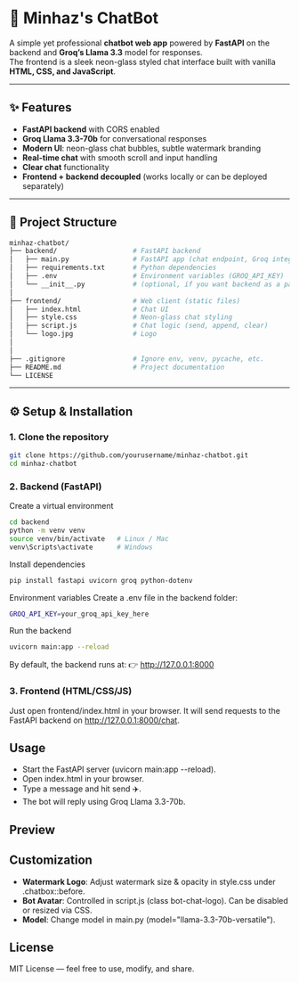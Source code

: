 # 🤖 Minhaz's ChatBot

A simple yet professional **chatbot web app** powered by **FastAPI** on the backend and **Groq’s Llama 3.3** model for responses.  
The frontend is a sleek neon-glass styled chat interface built with vanilla **HTML, CSS, and JavaScript**.

---

## ✨ Features

- **FastAPI backend** with CORS enabled
- **Groq Llama 3.3-70b** for conversational responses
- **Modern UI**: neon-glass chat bubbles, subtle watermark branding
- **Real-time chat** with smooth scroll and input handling
- **Clear chat** functionality
- **Frontend + backend decoupled** (works locally or can be deployed separately)

---

## 📂 Project Structure
```bash
minhaz-chatbot/
├── backend/                   # FastAPI backend
│   ├── main.py                # FastAPI app (chat endpoint, Groq integration)
│   ├── requirements.txt       # Python dependencies
│   ├── .env                   # Environment variables (GROQ_API_KEY)
│   └── __init__.py            # (optional, if you want backend as a package)
│
├── frontend/                  # Web client (static files)
│   ├── index.html             # Chat UI
│   ├── style.css              # Neon-glass chat styling
│   ├── script.js              # Chat logic (send, append, clear)
│   └── logo.jpg               # Logo
│       
│
├── .gitignore                 # Ignore env, venv, pycache, etc.
├── README.md                  # Project documentation
└── LICENSE       
```

---

## ⚙️ Setup & Installation

### 1. Clone the repository
```bash
git clone https://github.com/yourusername/minhaz-chatbot.git
cd minhaz-chatbot
```

### 2. Backend (FastAPI)
Create a virtual environment
```bash
cd backend
python -m venv venv
source venv/bin/activate   # Linux / Mac
venv\Scripts\activate      # Windows
```

Install dependencies
```bash
pip install fastapi uvicorn groq python-dotenv
```
Environment variables
Create a .env file in the backend folder:
```bash
GROQ_API_KEY=your_groq_api_key_here
```
Run the backend
```bash
uvicorn main:app --reload
```
By default, the backend runs at:
👉 http://127.0.0.1:8000

### 3. Frontend (HTML/CSS/JS)
Just open frontend/index.html in your browser.
It will send requests to the FastAPI backend on http://127.0.0.1:8000/chat.

## Usage
* Start the FastAPI server (uvicorn main:app --reload).
* Open index.html in your browser.
* Type a message and hit send ✈️.
* The bot will reply using Groq Llama 3.3-70b.

## Preview


## Customization
* **Watermark Logo**: Adjust watermark size & opacity in style.css under .chatbox::before.
* **Bot Avatar**: Controlled in script.js (class bot-chat-logo). Can be disabled or resized via CSS.
* **Model**: Change model in main.py (model="llama-3.3-70b-versatile").

## License
MIT License — feel free to use, modify, and share.

